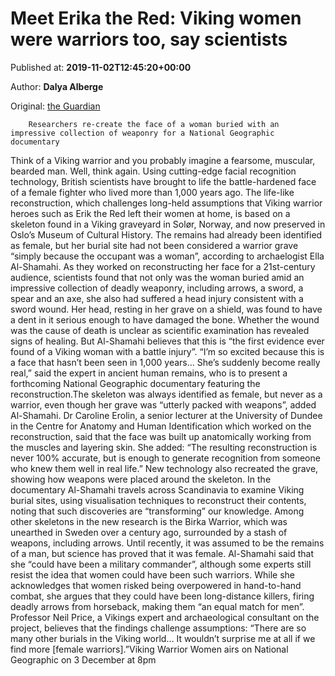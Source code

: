 
# Meet Erika the Red: Viking women were warriors too, say scientists

Published at: **2019-11-02T12:45:20+00:00**

Author: **Dalya Alberge**

Original: [the Guardian](https://www.theguardian.com/uk-news/2019/nov/02/viking-woman-warrior-face-reconstruction-national-geographic-documentary)


        Researchers re-create the face of a woman buried with an impressive collection of weaponry for a National Geographic documentary
      
Think of a Viking warrior and you probably imagine a fearsome, muscular, bearded man. Well, think again. Using cutting-edge facial recognition technology, British scientists have brought to life the battle-hardened face of a female fighter who lived more than 1,000 years ago.
The life-like reconstruction, which challenges long-held assumptions that Viking warrior heroes such as Erik the Red left their women at home, is based on a skeleton found in a Viking graveyard in Solør, Norway, and now preserved in Oslo’s Museum of Cultural History. The remains had already been identified as female, but her burial site had not been considered a warrior grave “simply because the occupant was a woman”, according to archaelogist Ella Al-Shamahi.
As they worked on reconstructing her face for a 21st-century audience, scientists found that not only was the woman buried amid an impressive collection of deadly weaponry, including arrows, a sword, a spear and an axe, she also had suffered a head injury consistent with a sword wound. Her head, resting in her grave on a shield, was found to have a dent in it serious enough to have damaged the bone.
Whether the wound was the cause of death is unclear as scientific examination has revealed signs of healing. But Al-Shamahi believes that this is “the first evidence ever found of a Viking woman with a battle injury”.
“I’m so excited because this is a face that hasn’t been seen in 1,000 years… She’s suddenly become really real,” said the expert in ancient human remains, who is to present a forthcoming National Geographic documentary featuring the reconstruction.The skeleton was always identified as female, but never as a warrior, even though her grave was “utterly packed with weapons”, added Al-Shamahi.
Dr Caroline Erolin, a senior lecturer at the University of Dundee in the Centre for Anatomy and Human Identification which worked on the reconstruction, said that the face was built up anatomically working from the muscles and layering skin. She added: “The resulting reconstruction is never 100% accurate, but is enough to generate recognition from someone who knew them well in real life.”
New technology also recreated the grave, showing how weapons were placed around the skeleton. In the documentary Al-Shamahi travels across Scandinavia to examine Viking burial sites, using visualisation techniques to reconstruct their contents, noting that such discoveries are “transforming” our knowledge.
Among other skeletons in the new research is the Birka Warrior, which was unearthed in Sweden over a century ago, surrounded by a stash of weapons, including arrows. Until recently, it was assumed to be the remains of a man, but science has proved that it was female.
Al-Shamahi said that she “could have been a military commander”, although some experts still resist the idea that women could have been such warriors.
While she acknowledges that women risked being overpowered in hand-to-hand combat, she argues that they could have been long-distance killers, firing deadly arrows from horseback, making them “an equal match for men”.
Professor Neil Price, a Vikings expert and archaeological consultant on the project, believes that the findings challenge assumptions: “There are so many other burials in the Viking world… It wouldn’t surprise me at all if we find more [female warriors].”Viking Warrior Women airs on National Geographic on 3 December at 8pm
